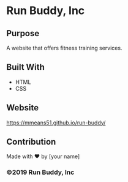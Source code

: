 # Run Buddy, Inc

## Purpose
A website that offers fitness training services. 

## Built With
* HTML
* CSS

## Website
https://mmeans51.github.io/run-buddy/

## Contribution
Made with ❤️ by [your name]

### ©️2019 Run Buddy, Inc 

